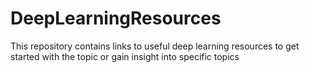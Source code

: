 # DeepLearningResources
This repository contains links to useful deep learning resources to get started with the topic or gain insight into specific topics
